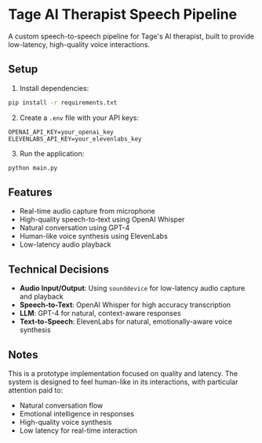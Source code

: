 # Tage AI Therapist Speech Pipeline

A custom speech-to-speech pipeline for Tage's AI therapist, built to provide low-latency, high-quality voice interactions.

## Setup

1. Install dependencies:
```bash
pip install -r requirements.txt
```

2. Create a `.env` file with your API keys:
```
OPENAI_API_KEY=your_openai_key
ELEVENLABS_API_KEY=your_elevenlabs_key
```

3. Run the application:
```bash
python main.py
```

## Features

- Real-time audio capture from microphone
- High-quality speech-to-text using OpenAI Whisper
- Natural conversation using GPT-4
- Human-like voice synthesis using ElevenLabs
- Low-latency audio playback

## Technical Decisions

- **Audio Input/Output**: Using `sounddevice` for low-latency audio capture and playback
- **Speech-to-Text**: OpenAI Whisper for high accuracy transcription
- **LLM**: GPT-4 for natural, context-aware responses
- **Text-to-Speech**: ElevenLabs for natural, emotionally-aware voice synthesis

## Notes

This is a prototype implementation focused on quality and latency. The system is designed to feel human-like in its interactions, with particular attention paid to:
- Natural conversation flow
- Emotional intelligence in responses
- High-quality voice synthesis
- Low latency for real-time interaction